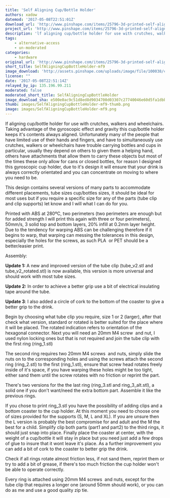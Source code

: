 ```yaml
---
title: 'Self Aligning Cup/Bottle Holder'
authors: xadow
datemod: '2017-05-08T22:51:01Z'
download_url: 'http://www.pinshape.com/items/25796-3d-printed-self-aligning-cupbottle-holder/download/25796'
project_url: 'http://www.pinshape.com/items/25796-3d-printed-self-aligning-cupbottle-holder'
description: 'lf aligning cup/bottle holder for use with crutches, walkers and wheelchairs. Taking advantage of the gyroscopic effect and gravity this cup/bottle holder keeps it''s content'
tags:
    - alternative-access
    - un-moderated
categories:
    - hardware
original_url: 'http://www.pinshape.com/items/25796-3d-printed-self-aligning-cupbottle-holder'
short_title: SelfAligningCupBottleHolder-mf9
image_download: 'http://assets.pinshape.com/uploads/image/file/100038/container_self-aligning-cup-bottle-holder-3d-printing-100038.jpg'
license: ""
date: '2017-05-08T22:51:14Z'
relayed_by_ip: 135.196.99.211
moderated: false
moderated_short_title: SelfAligningCupBottleHolder
image_download_sha: e500e0ac9c51d8ed8d9034700d03307c27740046e60d5fa1dbba2720fcdd71d8
thumb: images/SelfAligningCupBottleHolder-mf9-thumb.png
image: images/SelfAligningCupBottleHolder-mf9.png
---
```

lf aligning cup/bottle holder for use with crutches, walkers and wheelchairs. Taking advantage of the gyroscopic effect and gravity this cup/bottle holder keeps it's contents always aligned. Unfortunately many of the people that have limited use of their hands and fingers, and have to simultaneously use crutches, walkers or wheelchairs have trouble carrying bottles and cups in particular, usually they depend on others to given them a helping hand, others have attachments that allow them to carry these objects but most of the times these only allow for cans or closed bottles, for reason I designed this gyroscopic cup holder, due to it's design it will ensure that your drink is always correctly orientated and you can concentrate on moving to where you need to be.

This design contains several versions of many parts to accommodate different placements, tube sizes cup/bottles sizes, it should be ideal for most uses but if you require a specific size for any of the parts (tube clip and clip supports) let know and I will what I can do for you.

Printed with ABS at 280ºC, two perimeters (two perimeters are enough but for added strength I will print this again with three or four perimeters), 50mm/s, 3 solid top and bottom layers, 20% infill at 0.2mm layer height. Due to the tendency for warping ABS can be challenging therefore if it begins to warp, that warping can messing the tolerances in this design, especially the holes for the screws, as such PLA  or PET should be a better/easier print.

Assembly:

**Update 1:** A new and improved version of the tube clip (tube_v2.stl and tube_v2_rotated.stl) is now available, this version is more universal and should work with most tube sizes.

**Update 2:** In order to achieve a better grip use a bit of electrical insulating tape around the tube.

**Update 3**: I also added a circle of cork to the bottom of the coaster to give a better grip to the drink.

Begin by choosing what tube clip you require, size 1 or 2 (larger), after that check what version, standard or rotated is better suited for the place where it will be placed. The rotated indication refers to orientation of the hexagonal connector. Next you will need an 20mm M4 screw  and nut, I used nylon locking ones but that is not required and join the tube clip with the first ring (ring_1.stl)

The second ring requires two 20mm M4 screws  and nuts, simply slide the nuts on to the corresponding holes and using the screws attach the second ring (ring_2.stl) to the first (ring_1.stl), ensure that screw head rotates freely inside of it's space, if you have warping these holes might be too tight, either sand them until the screw rotates with no friction or reprint the part.

There's two versions for the the last ring (ring_3.stl and ring_3_alt.stl), a solid one if you don't want/need the extra bottom part. Assemble it like the previous rings.

If you chose to print ring_3.stl you have the possibility of adding clips and a bottom coaster to the cup holder. At this moment you need to choose one of sizes provided for the supports (S, M, L and XL). If you are unsure then the L version is probably the best compromise for and adult and the M the best for a child. Simplify clip both parts (part1 and part2) to the third rings, it should just snap into place. Finally place the coaster at center, with the weight of a cup/bottle it will stay in place but you need just add a few drops of glue to insure that it wont leave it's place. As a further improvement you can add a bit of cork to the coaster to better grip the drink.

Check if all rings rotate almost friction less, if not sand them, reprint them or try to add a bit of grease, if there's too much friction the cup holder won't be able to operate correctly.

Every ring is attached using 20mm M4 screws  and nuts, except for the tube clip that requires a longer one (around 50mm should work), or you can do as me and use a good quality zip tie.